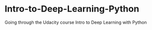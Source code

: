 # Intro-to-Deep-Learning-Python
Going through the Udacity course Intro to Deep Learning with Python
